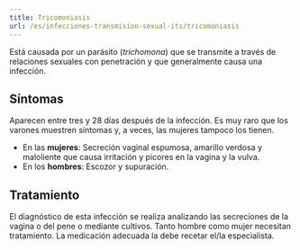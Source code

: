 ```yaml
---
title: Tricomoniasis
url: /es/infecciones-transmision-sexual-its/tricomoniasis
---
```


Está causada por un parásito (_trichomona_) que se transmite a través de relaciones sexuales con penetración y que generalmente causa una infección.

## Síntomas

Aparecen entre tres y 28 días después de la infección. Es muy raro que los varones muestren síntomas y, a veces, las mujeres tampoco los tienen.

* En las **mujeres**: Secreción vaginal espumosa, amarillo verdosa y maloliente que causa irritación y picores en la vagina y la vulva.
* En los **hombres**: Escozor y supuración.

## Tratamiento

El diagnóstico de esta infección se realiza analizando las secreciones de la vagina o del pene o mediante cultivos. Tanto hombre como mujer necesitan tratamiento. La medicación adecuada la debe recetar el/la especialista.